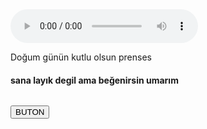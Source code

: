 <!DOCTYPE html>
<html lang="en">
<head>
    <meta charset="UTF-8">
    <meta http-equiv="X-UA-Compatible" content="IE=edge">
    <meta name="viewport" content="width=device-width, initial-scale=1.0">
    <title>nisa</title>
</head>
<body>

<audio controls autoplay>
    <source src="n.mp3.mp3" type="audio/mpeg">
    <p>Bu tarayıcı müzik eklentisini desteklememektedir.</p>
</audio>
<p id="deneme">Doğum günün kutlu olsun prenses </p>
<h4>sana layık degil ama beğenirsin umarım</h4>
<img id="resim" >

<button onclick='document.getElementById("resim").src="a.png"'>BUTON</button>

</body>
</html>
